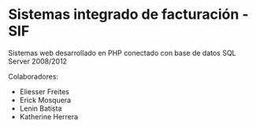 # Sistemas integrado de facturación - SIF

Sistemas web desarrollado en PHP conectado con base de datos SQL Server 2008/2012

Colaboradores:

- Eliesser Freites
- Erick Mosquera
- Lenin Batista
- Katherine Herrera

